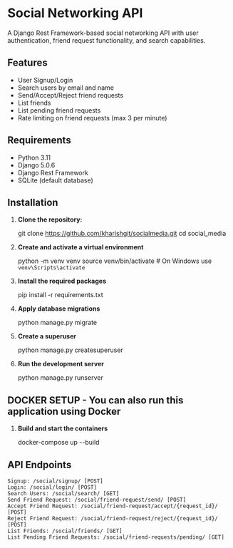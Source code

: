 # Social Networking API

A Django Rest Framework-based social networking API with user authentication, friend request functionality, and search capabilities.

## Features

- User Signup/Login
- Search users by email and name
- Send/Accept/Reject friend requests
- List friends
- List pending friend requests
- Rate limiting on friend requests (max 3 per minute)

## Requirements

- Python 3.11
- Django 5.0.6
- Django Rest Framework
- SQLite (default database)

## Installation

1. **Clone the repository:**
   
   git clone https://github.com/kharishgit/socialmedia.git
   cd social_media

2. **Create and activate a virtual environment**
   
    python -m venv venv
    source venv/bin/activate  # On Windows use `venv\Scripts\activate`

3. **Install the required packages**

    pip install -r requirements.txt

4. **Apply database migrations**

    python manage.py migrate

5. **Create a superuser**

    python manage.py createsuperuser

6. **Run the development server**

    python manage.py runserver

## DOCKER SETUP - You can also run this application using Docker

1. **Build and start the containers**

    docker-compose up --build

## API Endpoints

    Signup: /social/signup/ [POST]
    Login: /social/login/ [POST]
    Search Users: /social/search/ [GET]
    Send Friend Request: /social/friend-request/send/ [POST]
    Accept Friend Request: /social/friend-request/accept/{request_id}/ [POST]
    Reject Friend Request: /social/friend-request/reject/{request_id}/ [POST]
    List Friends: /social/friends/ [GET]
    List Pending Friend Requests: /social/friend-requests/pending/ [GET]


